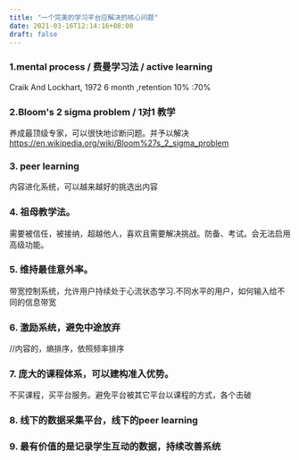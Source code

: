 ```yaml
---
title: "一个完美的学习平台应解决的核心问题"
date: 2021-03-16T12:14:16+08:00
draft: false
---
```


### 1.mental process / 费曼学习法 / active learning
  Craik And Lockhart, 1972
  6 month ,retention 10% :70% 

### 2.Bloom's 2 sigma problem / 1对1 教学
  养成最顶级专家，可以很快地诊断问题。并予以解决
  https://en.wikipedia.org/wiki/Bloom%27s_2_sigma_problem

### 3. peer learning 
   内容进化系统，可以越来越好的挑选出内容

### 4. 祖母教学法。
  需要被信任，被接纳，超越他人，喜欢且需要解决挑战。防备、考试。会无法启用高级功能。 

### 5.  维持最佳意外率。
   带宽控制系统，允许用户持续处于心流状态学习.不同水平的用户，如何输入给不同的信息带宽

### 6. 激励系统，避免中途放弃

//内容的，熵排序，依照频率排序

### 7. 庞大的课程体系，可以建构准入优势。
  不买课程，买平台服务。避免平台被其它平台以课程的方式，各个击破

### 8. 线下的数据采集平台，线下的peer learning

### 9. 最有价值的是记录学生互动的数据，持续改善系统

